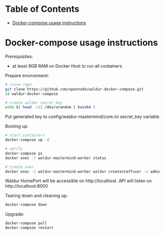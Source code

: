 Table of Contents
=================

   * [Docker-compose usage instructions](#docker-compose-usage-instructions)

# Docker-compose usage instructions

Prerequisites:
* at least 8GB RAM on Docker Host to run all containers

Prepare environment:
```bash
# clone repo
git clone https://github.com/opennode/waldur-docker-compose.git
cd waldur-docker-compose

# create waldur secret key
echo $( head -c32 /dev/urandom | base64 )
```

Put generated key to config/waldur-mastermind/core.ini secret_key variable 

Booting up:
```bash
# start containers
docker-compose up -d

# verify
docker-compose ps
docker exec -t waldur-mastermind-worker status

# Create user
docker exec -t waldur-mastermind-worker waldur createstaffuser -u admin -p password -e admin@example.com

```

Waldur HomePort will be accessible on http://localhost. API will listen on http://localhost:8000

Tearing down and cleaning up:
```bash
docker-compose down
```

Upgrade:
```bash
docker-compose pull
docker-compose restart
```

